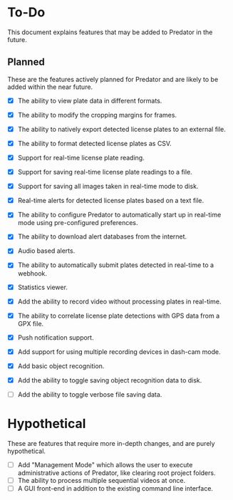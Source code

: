 # To-Do

This document explains features that may be added to Predator in the future.


## Planned

These are the features actively planned for Predator and are likely to be added within the near future.

- [X] The ability to view plate data in different formats.
- [X] The ability to modify the cropping margins for frames.
- [X] The ability to natively export detected license plates to an external file.
- [X] The ability to format detected license plates as CSV.
- [X] Support for real-time license plate reading.
- [X] Support for saving real-time license plate readings to a file.
- [X] Support for saving all images taken in real-time mode to disk.
- [X] Real-time alerts for detected license plates based on a text file.
- [X] The ability to configure Predator to automatically start up in real-time mode using pre-configured preferences.
- [X] The ability to download alert databases from the internet.
- [X] Audio based alerts.
- [X] The ability to automatically submit plates detected in real-time to a webhook.
- [X] Statistics viewer.
- [X] Add the ability to record video without processing plates in real-time.
- [X] The ability to correlate license plate detections with GPS data from a GPX file.
- [X] Push notification support.
- [X] Add support for using multiple recording devices in dash-cam mode.
- [X] Add basic object recognition.
- [X] Add the ability to toggle saving object recognition data to disk.
- [ ] Add the ability to toggle verbose file saving data.


# Hypothetical

These are features that require more in-depth changes, and are purely hypothetical.

- [ ] Add "Management Mode" which allows the user to execute administrative actions of Predator, like clearing root project folders.
- [ ] The ability to process multiple sequential videos at once.
- [ ] A GUI front-end in addition to the existing command line interface.
